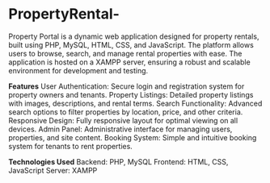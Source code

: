 # PropertyRental-
Property Portal is a dynamic web application designed for property rentals, built using PHP, MySQL, HTML, CSS, and JavaScript. The platform allows users to browse, search, and manage rental properties with ease. The application is hosted on a XAMPP server, ensuring a robust and scalable environment for development and testing.

**Features**
User Authentication: Secure login and registration system for property owners and tenants.
Property Listings: Detailed property listings with images, descriptions, and rental terms.
Search Functionality: Advanced search options to filter properties by location, price, and other criteria.
Responsive Design: Fully responsive layout for optimal viewing on all devices.
Admin Panel: Administrative interface for managing users, properties, and site content.
Booking System: Simple and intuitive booking system for tenants to rent properties.

**Technologies Used**
Backend: PHP, MySQL
Frontend: HTML, CSS, JavaScript
Server: XAMPP
